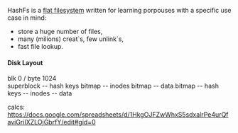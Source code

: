HashFs is a [flat filesystem](https://en.wikipedia.org/wiki/File_system#Flat_file_systems) written for learning porpouses 
with a specific use case in mind:

- store a huge number of files,
- many (milions) creat\`s, few unlink\`s,
- fast file lookup.
  
#### Disk Layout

blk 0 / byte 1024    
superblock -- hash keys bitmap -- inodes bitmap  --  data bitmap  --  hash keys  --  inodes -- data

calcs:
https://docs.google.com/spreadsheets/d/1HkgOJFZwWhxS5sdxalrPe4urQfaviGriIXZLOjGbrfY/edit#gid=0
